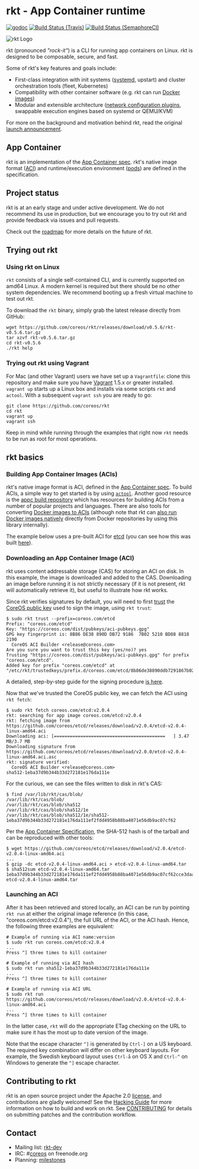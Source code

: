 # rkt - App Container runtime

[![godoc](https://godoc.org/github.com/coreos/rkt?status.svg)](http://godoc.org/github.com/coreos/rkt)
[![Build Status (Travis)](https://travis-ci.org/coreos/rkt.png?branch=master)](https://travis-ci.org/coreos/rkt)
[![Build Status (SemaphoreCI)](https://semaphoreci.com/api/v1/projects/28468e19-4fd0-483e-9c29-6c8368661333/395211/badge.svg)](https://semaphoreci.com/coreos/rkt)

![rkt Logo](logos/rkt-horizontal-color.png)

rkt (pronounced _"rock-it"_) is a CLI for running app containers on Linux. rkt is designed to be composable, secure, and fast. 

Some of rkt's key features and goals include:
- First-class integration with init systems ([systemd](Documentation/using-rkt-with-systemd.md), upstart) and cluster orchestration tools (fleet, Kubernetes)
- Compatibility with other container software (e.g. rkt can run [Docker images](Documentation/running-docker-images.md))
- Modular and extensible architecture ([network configuration plugins](Documentation/networking.md), swappable execution engines based on systemd or QEMU/KVM)

For more on the background and motivation behind rkt, read the original [launch announcement](https://coreos.com/blog/rocket).

## App Container

rkt is an implementation of the [App Container spec](Documentation/app-container.md). 
rkt's native image format ([ACI](Documentation/app-container.md#ACI)) and runtime/execution environment ([pods](Documentation/app-container.md#pods)) are defined in the specification.

## Project status

rkt is at an early stage and under active development. We do not recommend its use in production, but we encourage you to try out rkt and provide feedback via issues and pull requests.

Check out the [roadmap](ROADMAP.md) for more details on the future of rkt.

## Trying out rkt

### Using rkt on Linux

`rkt` consists of a single self-contained CLI, and is currently supported on amd64 Linux. A modern kernel is required but there should be no other system dependencies. We recommend booting up a fresh virtual machine to test out rkt.

To download the `rkt` binary, simply grab the latest release directly from GitHub:

```
wget https://github.com/coreos/rkt/releases/download/v0.5.6/rkt-v0.5.6.tar.gz
tar xzvf rkt-v0.5.6.tar.gz
cd rkt-v0.5.6
./rkt help
```

### Trying out rkt using Vagrant

For Mac (and other Vagrant) users we have set up a `Vagrantfile`: clone this repository and make sure you have [Vagrant](https://www.vagrantup.com/) 1.5.x or greater installed. `vagrant up` starts up a Linux box and installs via some scripts `rkt` and `actool`. With a subsequent `vagrant ssh` you are ready to go:
```
git clone https://github.com/coreos/rkt
cd rkt
vagrant up
vagrant ssh
```

Keep in mind while running through the examples that right now `rkt` needs to be run as root for most operations.

## rkt basics

### Building App Container Images (ACIs)

rkt's native image format is ACI, defined in the [App Container spec](Documentation/app-container.md).
To build ACIs, a simple way to get started is by using [`actool`](https://github.com/appc/spec/#working-with-the-spec).
Another good resource is the [appc build repository](https://github.com/appc/build-repository) which has resources for building ACIs from a number of popular projects and languages.
There are also tools for converting [Docker images to ACIs](https://github.com/appc/docker2aci) (although note that rkt can [also run Docker images natively](Documentation/running-docker-images.md) directly from Docker repositories by using this library internally).

The example below uses a pre-built ACI for [etcd](https://github.com/coreos/etcd) (you can see how this was built [here](https://github.com/coreos/etcd/blob/master/scripts/build-aci)).

### Downloading an App Container Image (ACI)

rkt uses content addressable storage (CAS) for storing an ACI on disk. In this example, the image is downloaded and added to the CAS. Downloading an image before running it is not strictly necessary (if it is not present, rkt will automatically retrieve it), but useful to illustrate how rkt works.

Since rkt verifies signatures by default, you will need to first [trust](https://github.com/coreos/rkt/blob/master/Documentation/signing-and-verification-guide.md#establishing-trust) the [CoreOS public key](https://coreos.com/dist/pubkeys/aci-pubkeys.gpg) used to sign the image, using `rkt trust`:

```
$ sudo rkt trust --prefix=coreos.com/etcd
Prefix: "coreos.com/etcd"
Key: "https://coreos.com/dist/pubkeys/aci-pubkeys.gpg"
GPG key fingerprint is: 8B86 DE38 890D DB72 9186  7B02 5210 BD88 8818 2190
  CoreOS ACI Builder <release@coreos.com>
Are you sure you want to trust this key (yes/no)? yes
Trusting "https://coreos.com/dist/pubkeys/aci-pubkeys.gpg" for prefix "coreos.com/etcd".
Added key for prefix "coreos.com/etcd" at "/etc/rkt/trustedkeys/prefix.d/coreos.com/etcd/8b86de38890ddb7291867b025210bd8888182190"
```

A detailed, step-by-step guide for the signing procedure [is here](Documentation/getting-started-ubuntu-trusty.md#trust-the-coreos-signing-key).

Now that we've trusted the CoreOS public key, we can fetch the ACI using `rkt fetch`:

```
$ sudo rkt fetch coreos.com/etcd:v2.0.4
rkt: searching for app image coreos.com/etcd:v2.0.4
rkt: fetching image from https://github.com/coreos/etcd/releases/download/v2.0.4/etcd-v2.0.4-linux-amd64.aci
Downloading aci: [==========================================   ] 3.47 MB/3.7 MB
Downloading signature from https://github.com/coreos/etcd/releases/download/v2.0.0/etcd-v2.0.4-linux-amd64.aci.asc
rkt: signature verified: 
  CoreOS ACI Builder <release@coreos.com>
sha512-1eba37d9b344b33d272181e176da111e
```

For the curious, we can see the files written to disk in rkt's CAS:

```
$ find /var/lib/rkt/cas/blob/
/var/lib/rkt/cas/blob/
/var/lib/rkt/cas/blob/sha512
/var/lib/rkt/cas/blob/sha512/1e
/var/lib/rkt/cas/blob/sha512/1e/sha512-1eba37d9b344b33d272181e176da111ef2fdd4958b88ba4071e56db9ac07cf62
```

Per the [App Container Specification](https://github.com/appc/spec/blob/master/spec/aci.md#image-archives), the SHA-512 hash is of the tarball and can be reproduced with other tools:

```
$ wget https://github.com/coreos/etcd/releases/download/v2.0.4/etcd-v2.0.4-linux-amd64.aci
...
$ gzip -dc etcd-v2.0.4-linux-amd64.aci > etcd-v2.0.4-linux-amd64.tar
$ sha512sum etcd-v2.0.4-linux-amd64.tar
1eba37d9b344b33d272181e176da111ef2fdd4958b88ba4071e56db9ac07cf62cce3daaee03ebd92dfbb596fe7879938374c671ae768cd927bab7b16c5e432e8  etcd-v2.0.4-linux-amd64.tar
```

### Launching an ACI

After it has been retrieved and stored locally, an ACI can be run by pointing `rkt run` at either the original image reference (in this case, "coreos.com/etcd:v2.0.4"), the full URL of the ACI, or the ACI hash. Hence, the following three examples are equivalent:

```
# Example of running via ACI name:version
$ sudo rkt run coreos.com/etcd:v2.0.4
...
Press ^] three times to kill container
```

```
# Example of running via ACI hash
$ sudo rkt run sha512-1eba37d9b344b33d272181e176da111e
...
Press ^] three times to kill container
```

```
# Example of running via ACI URL
$ sudo rkt run https://github.com/coreos/etcd/releases/download/v2.0.4/etcd-v2.0.4-linux-amd64.aci
...
Press ^] three times to kill container
```

In the latter case, `rkt` will do the appropriate ETag checking on the URL to make sure it has the most up to date version of the image.

Note that the escape character ```^]``` is generated by ```Ctrl-]``` on a US keyboard. The required key combination will differ on other keyboard layouts. For example, the Swedish keyboard layout uses ```Ctrl-å``` on OS X and ```Ctrl-^``` on Windows to generate the ```^]``` escape character.

## Contributing to rkt

rkt is an open source project under the Apache 2.0 [license](LICENSE), and contributions are gladly welcomed!
See the [Hacking Guide](Documentation/hacking.md) for more information on how to build and work on rkt.
See [CONTRIBUTING](CONTRIBUTING.md) for details on submitting patches and the contribution workflow.

## Contact

- Mailing list: [rkt-dev](https://groups.google.com/forum/?hl=en#!forum/rkt-dev)
- IRC: #[coreos](irc://irc.freenode.org:6667/#coreos) on freenode.org
- Planning: [milestones](https://github.com/coreos/rkt/milestones)
